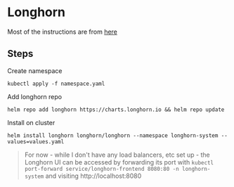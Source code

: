 # Longhorn

Most of the instructions are from [here](https://joshrnoll.com/installing-longhorn-on-talos-with-helm)

## Steps

Create namespace

```
kubectl apply -f namespace.yaml
```

Add longhorn repo

```
helm repo add longhorn https://charts.longhorn.io && helm repo update
```

Install on cluster

```
helm install longhorn longhorn/longhorn --namespace longhorn-system --values=values.yaml
```

> For now - while I don't have any load balancers, etc set up - the Longhorn UI can be accessed by forwarding its port with `kubectl port-forward service/longhorn-frontend 8080:80 -n longhorn-system` and visiting http://localhost:8080
